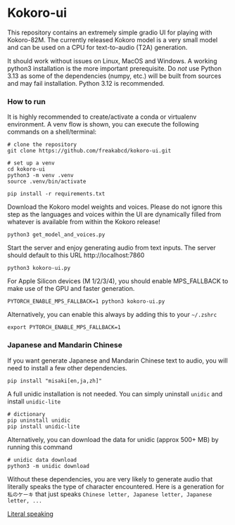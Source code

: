 # Kokoro-ui

This repository contains an extremely simple gradio UI for playing with Kokoro-82M. The currently released Kokoro model is a very small model and can be used on a CPU for text-to-audio (T2A) generation.

It should work without issues on Linux, MacOS and Windows. A working python3 installation is the more important prerequisite. Do *not* use Python 3.13 as some of the dependencies (numpy, etc.) will be built from sources and may fail installation. Python 3.12 is recommended.

### How to run
It is highly recommended to create/activate a conda or virtualenv environment. A venv flow is shown, you can execute the following commands on a shell/terminal:

```
# clone the repository
git clone https://github.com/freakabcd/kokoro-ui.git

# set up a venv
cd kokoro-ui
python3 -m venv .venv
source .venv/bin/activate

pip install -r requirements.txt
```

Download the Kokoro model weights and voices. Please do not ignore this step as the languages and voices within the UI are dynamically filled from whatever is available from within the Kokoro release!

```
python3 get_model_and_voices.py
```

Start the server and enjoy generating audio from text inputs. The server should default to this URL http://localhost:7860

```
python3 kokoro-ui.py
```

For Apple Silicon devices (M 1/2/3/4), you should enable MPS_FALLBACK to make use of the GPU and faster generation.

```
PYTORCH_ENABLE_MPS_FALLBACK=1 python3 kokoro-ui.py
```

Alternatively, you can enable this always by adding this to your `~/.zshrc`
```
export PYTORCH_ENABLE_MPS_FALLBACK=1
```

### Japanese and Mandarin Chinese
If you want generate Japanese and Mandarin Chinese text to audio, you will need to install a few other dependencies.

```
pip install "misaki[en,ja,zh]"
```

A full unidic installation is not needed. You can simply uninstall `unidic` and install `unidic-lite`
```
# dictionary
pip uninstall unidic
pip install unidic-lite
```

Alternatively, you can download the data for unidic (approx 500+ MB) by running this command
```
# unidic data download
python3 -m unidic download
```

Without these dependencies, you are very likely to generate audio that literally speaks the type of character encountered. Here is a generation for `私のケーキ` that just speaks `Chinese letter, Japanese letter, Japanese letter, ...`

[Literal speaking](https://cdn.jsdelivr.net/gh/freakabcd/kokoro-ui/cj_nodeps.mp3)
